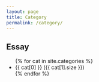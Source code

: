 ```yaml
---
layout: page
title: Category
permalink: /category/
---
```


<h2>Essay</h2>

<ul>
{% for cat in site.categories %}
    <li>{{ cat[0] }} ({{ cat[1].size }})</li>
{% endfor %}
</ul>